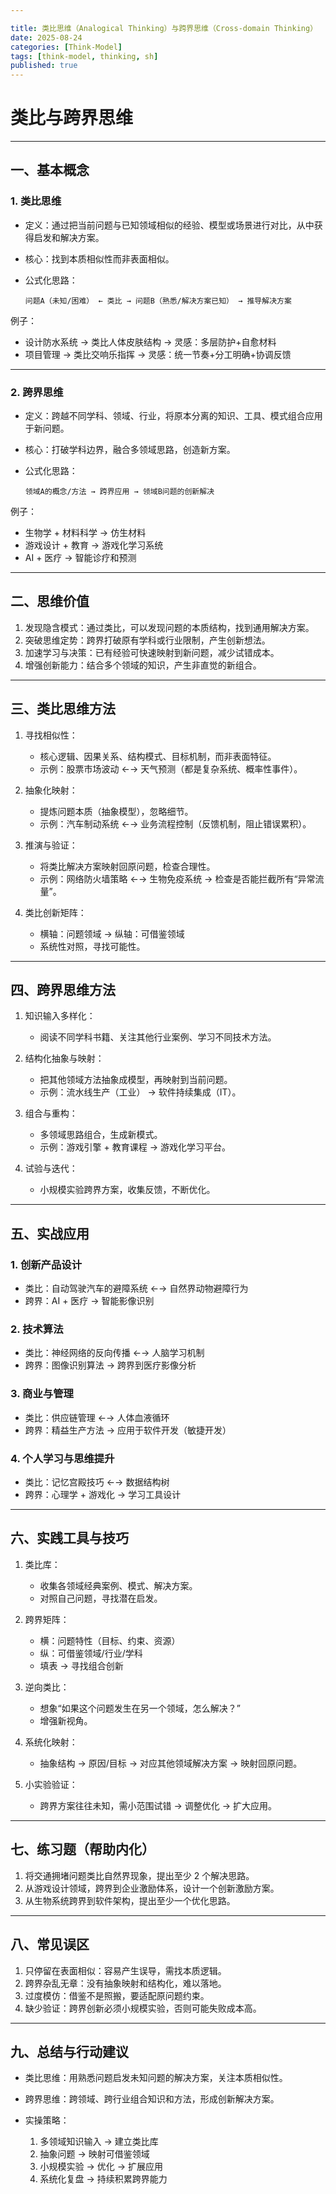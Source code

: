 ```yaml
---

title: 类比思维（Analogical Thinking）与跨界思维（Cross-domain Thinking）
date: 2025-08-24
categories: [Think-Model]
tags: [think-model, thinking, sh]
published: true
---
```



# 类比与跨界思维

---

## 一、基本概念

### 1. 类比思维

* 定义：通过把当前问题与已知领域相似的经验、模型或场景进行对比，从中获得启发和解决方案。
* 核心：找到本质相似性而非表面相似。
* 公式化思路：

  ```
  问题A（未知/困难） ← 类比 → 问题B（熟悉/解决方案已知） → 推导解决方案
  ```

例子：

* 设计防水系统 → 类比人体皮肤结构 → 灵感：多层防护+自愈材料
* 项目管理 → 类比交响乐指挥 → 灵感：统一节奏+分工明确+协调反馈

---

### 2. 跨界思维

* 定义：跨越不同学科、领域、行业，将原本分离的知识、工具、模式组合应用于新问题。
* 核心：打破学科边界，融合多领域思路，创造新方案。
* 公式化思路：

  ```
  领域A的概念/方法 → 跨界应用 → 领域B问题的创新解决
  ```

例子：

* 生物学 + 材料科学 → 仿生材料
* 游戏设计 + 教育 → 游戏化学习系统
* AI + 医疗 → 智能诊疗和预测

---

## 二、思维价值

1. 发现隐含模式：通过类比，可以发现问题的本质结构，找到通用解决方案。
2. 突破思维定势：跨界打破原有学科或行业限制，产生创新想法。
3. 加速学习与决策：已有经验可快速映射到新问题，减少试错成本。
4. 增强创新能力：结合多个领域的知识，产生非直觉的新组合。

---

## 三、类比思维方法

1. 寻找相似性：

   * 核心逻辑、因果关系、结构模式、目标机制，而非表面特征。
   * 示例：股票市场波动 ←→ 天气预测（都是复杂系统、概率性事件）。

2. 抽象化映射：

   * 提炼问题本质（抽象模型），忽略细节。
   * 示例：汽车制动系统 ←→ 业务流程控制（反馈机制，阻止错误累积）。

3. 推演与验证：

   * 将类比解决方案映射回原问题，检查合理性。
   * 示例：网络防火墙策略 ←→ 生物免疫系统 → 检查是否能拦截所有“异常流量”。

4. 类比创新矩阵：

   * 横轴：问题领域 → 纵轴：可借鉴领域
   * 系统性对照，寻找可能性。

---

## 四、跨界思维方法

1. 知识输入多样化：

   * 阅读不同学科书籍、关注其他行业案例、学习不同技术方法。

2. 结构化抽象与映射：

   * 把其他领域方法抽象成模型，再映射到当前问题。
   * 示例：流水线生产（工业） → 软件持续集成（IT）。

3. 组合与重构：

   * 多领域思路组合，生成新模式。
   * 示例：游戏引擎 + 教育课程 → 游戏化学习平台。

4. 试验与迭代：

   * 小规模实验跨界方案，收集反馈，不断优化。

---

## 五、实战应用

### 1. 创新产品设计

* 类比：自动驾驶汽车的避障系统 ←→ 自然界动物避障行为
* 跨界：AI + 医疗 → 智能影像识别

### 2. 技术算法

* 类比：神经网络的反向传播 ←→ 人脑学习机制
* 跨界：图像识别算法 → 跨界到医疗影像分析

### 3. 商业与管理

* 类比：供应链管理 ←→ 人体血液循环
* 跨界：精益生产方法 → 应用于软件开发（敏捷开发）

### 4. 个人学习与思维提升

* 类比：记忆宫殿技巧 ←→ 数据结构树
* 跨界：心理学 + 游戏化 → 学习工具设计

---

## 六、实践工具与技巧

1. 类比库：

   * 收集各领域经典案例、模式、解决方案。
   * 对照自己问题，寻找潜在启发。

2. 跨界矩阵：

   * 横：问题特性（目标、约束、资源）
   * 纵：可借鉴领域/行业/学科
   * 填表 → 寻找组合创新

3. 逆向类比：

   * 想象“如果这个问题发生在另一个领域，怎么解决？”
   * 增强新视角。

4. 系统化映射：

   * 抽象结构 → 原因/目标 → 对应其他领域解决方案 → 映射回原问题。

5. 小实验验证：

   * 跨界方案往往未知，需小范围试错 → 调整优化 → 扩大应用。

---

## 七、练习题（帮助内化）

1. 将交通拥堵问题类比自然界现象，提出至少 2 个解决思路。
2. 从游戏设计领域，跨界到企业激励体系，设计一个创新激励方案。
3. 从生物系统跨界到软件架构，提出至少一个优化思路。

---

## 八、常见误区

1. 只停留在表面相似：容易产生误导，需找本质逻辑。
2. 跨界杂乱无章：没有抽象映射和结构化，难以落地。
3. 过度模仿：借鉴不是照搬，要适配原问题约束。
4. 缺少验证：跨界创新必须小规模实验，否则可能失败成本高。

---

## 九、总结与行动建议

* 类比思维：用熟悉问题启发未知问题的解决方案，关注本质相似性。
* 跨界思维：跨领域、跨行业组合知识和方法，形成创新解决方案。
* 实操策略：

  1. 多领域知识输入 → 建立类比库
  2. 抽象问题 → 映射可借鉴领域
  3. 小规模实验 → 优化 → 扩展应用
  4. 系统化复盘 → 持续积累跨界能力
